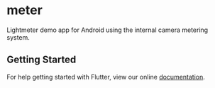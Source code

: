 # meter

Lightmeter demo app for Android using the internal camera metering system.

## Getting Started

For help getting started with Flutter, view our online
[documentation](http://flutter.io/).
